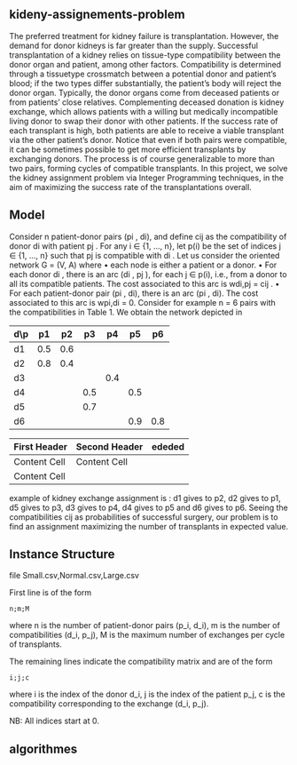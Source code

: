 ## kideny-assignements-problem
The preferred treatment for kidney failure is transplantation. However, the demand for donor kidneys
is far greater than the supply. Successful transplantation of a kidney relies on tissue-type compatibility
between the donor organ and patient, among other factors. Compatibility is determined through a tissuetype crossmatch between a potential donor and patient’s blood; if the two types differ substantially, the
patient’s body will reject the donor organ.
Typically, the donor organs come from deceased patients or from patients’ close relatives. Complementing
deceased donation is kidney exchange, which allows patients with a willing but medically incompatible living
donor to swap their donor with other patients. If the success rate of each transplant is high, both patients
are able to receive a viable transplant via the other patient’s donor. Notice that even if both pairs were
compatible, it can be sometimes possible to get more efficient transplants by exchanging donors. The process
is of course generalizable to more than two pairs, forming cycles of compatible transplants.
In this project, we solve the kidney assignment problem via Integer Programming techniques, in the aim
of maximizing the success rate of the transplantations overall.

## Model
Consider n patient-donor pairs (pi
, di), and define cij as the compatibility of donor di with patient pj . For
any i ∈ {1, ..., n}, let p(i) be the set of indices j ∈ {1, ..., n} such that pj is compatible with di
. Let us
consider the oriented network G = (V, A) where
• each node is either a patient or a donor.
• For each donor di
, there is an arc (di
, pj ), for each j ∈ p(i), i.e., from a donor to all its compatible
patients. The cost associated to this arc is wdi,pj = cij .
• For each patient-donor pair (pi
, di), there is an arc (pi
, di). The cost associated to this arc is wpi,di = 0.
Consider for example n = 6 pairs with the compatibilities in Table 1. We obtain the network depicted in
  
 d\p | p1 | p2 | p3 | p4|  p5|  p6
---- |----|----|----|---|----|-------  
d1   |0.5 |0.6 |    |   |    |
d2   |0.8 |0.4 |    |   |    |
d3   |    |    |    |0.4|    |
d4   |    |    |0.5 |   |0.5 |
d5   |    |    |0.7 |   |    |
d6   |    |    |    |   |0.9 |0.8


First Header  | Second Header| ededed
------------- | -------------|----------
Content Cell  | Content Cell |
Content Cell  |              |

example of kidney exchange assignment is : d1 gives to p2, d2 gives to p1, d5
gives to p3, d3 gives to p4, d4 gives to p5 and d6 gives to p6.
Seeing the compatibilities cij as probabilities of successful surgery, our problem is to find an assignment
maximizing the number of transplants in expected value.

## Instance Structure

file 
    Small.csv,Normal.csv,Large.csv
    
First line is of the form

    n;m;M

where
    n is the number of patient-donor pairs (p_i, d_i),
    m is the  number of compatibilities (d_i, p_j),
    M is the maximum number of exchanges per cycle of transplants.

The remaining lines indicate the compatibility matrix and are of the form

    i;j;c

where
    i is the index of the donor d_i,
    j is the index of the patient p_j,
    c is the compatibility corresponding to the exchange (d_i, p_j).

NB: All indices start at 0.


## algorithmes 
